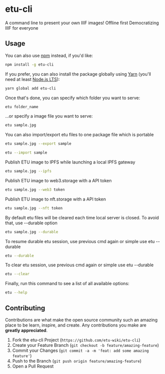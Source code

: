 # etu-cli
A command line to present your own IIIF images!
Offline first
Democratizing IIIF for everyone
## Usage
You can also use [npm](https://www.npmjs.com/) instead, if you'd like:

```bash
npm install -g etu-cli
```

If you prefer, you can also install the package globally using [Yarn](https://yarnpkg.com/en/) (you'll need at least [Node.js LTS](https://nodejs.org/en/)):

```bash
yarn global add etu-cli
```

Once that's done, you can specify which folder you want to serve:

```bash
etu folder_name
```

...or specify a image file you want to serve:

```bash
etu sample.jpg
```

You can also import/export etu files to one package file which is portable

```bash
etu sample.jpg --export sample
```
```bash
etu --import sample
```

Publish ETU image to IPFS while launching a local IPFS gateway

```bash
etu sample.jpg --ipfs
```

Publish ETU image to web3.storage with a API token

```bash
etu sample.jpg --web3 token
```

Publish ETU image to nft.storage with a API token

```bash
etu sample.jpg --nft token
```

By default etu files will be cleared each time local server is closed. To avoid that, use --durable option

```bash
etu sample.jpg --durable
```

To resume durable etu session, use previous cmd again or simple use etu --durable

```bash
etu --durable
```

To clear etu session, use previous cmd again or simple use etu --durable
```bash
etu --clear
```

Finally, run this command to see a list of all available options:

```bash
etu --help
```
## Contributing

Contributions are what make the open source community such an amazing place to be learn, inspire, and create. Any contributions you make are **greatly appreciated**.

1. Fork the etu-cli Project (`https://github.com/etu-wiki/etu-cli`)
2. Create your Feature Branch (`git checkout -b feature/amazing-feature`)
3. Commit your Changes (`git commit -a -m 'feat: add some amazing feature'`)
4. Push to the Branch (`git push origin feature/amazing-feature`)
5. Open a Pull Request